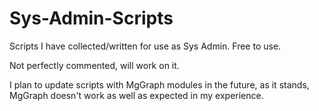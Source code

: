 # Sys-Admin-Scripts
Scripts I have collected/written for use as Sys Admin. Free to use. 

Not perfectly commented, will work on it. 

I plan to update scripts with MgGraph modules in the future, as it stands, MgGraph doesn't work as well as expected in my experience.
